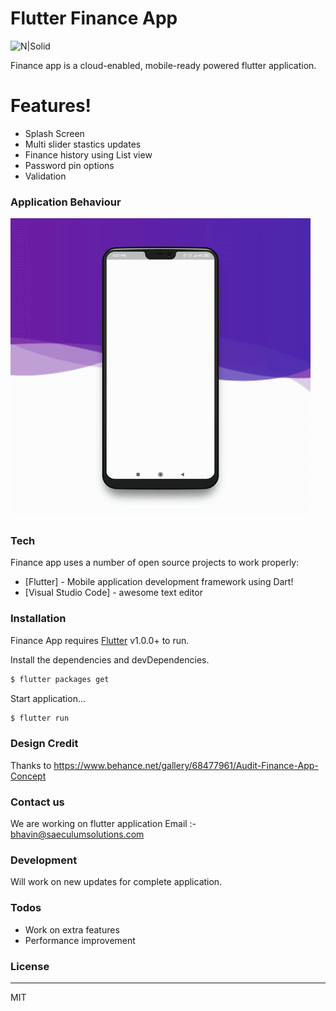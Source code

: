 # Flutter Finance App

![N|Solid](https://i.imgur.com/glDcmhL.png)

Finance app is a cloud-enabled, mobile-ready powered flutter application.
# Features!
  - Splash Screen
  - Multi slider stastics updates
  - Finance history using List view
  - Password pin options
  - Validation 

### Application Behaviour
![](finance-app.gif)

### Tech

Finance app uses a number of open source projects to work properly:

* [Flutter] - Mobile application development framework using Dart!
* [Visual Studio Code] - awesome text editor


### Installation

Finance App requires [Flutter](https://flutter.dev/) v1.0.0+ to run.

Install the dependencies and devDependencies.

```sh
$ flutter packages get
```

Start application...

```sh
$ flutter run
```

### Design Credit

Thanks to 
https://www.behance.net/gallery/68477961/Audit-Finance-App-Concept

### Contact us
We are working on flutter application
Email :- bhavin@saeculumsolutions.com 

### Development

Will work on new updates for complete application.

### Todos

 - Work on extra features
 - Performance improvement

### License
----

MIT


